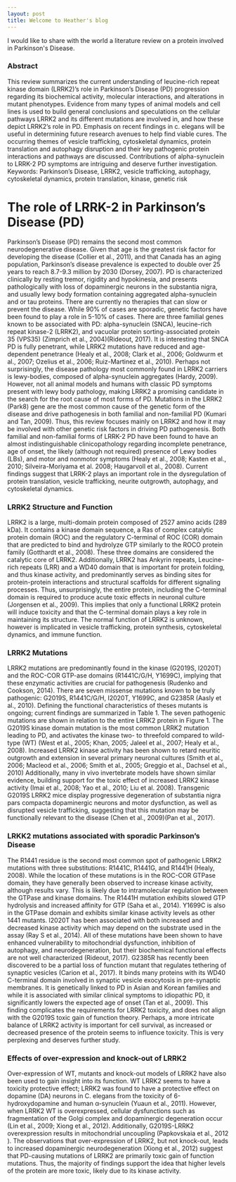 ```yaml
---
layout: post
title: Welcome to Heather's blog
---
```


I would like to share with the world a literature review on a protein involved in Parkinson's Disease.
### Abstract
This review summarizes the current understanding of leucine-rich repeat kinase domain (LRRK2)’s role in Parkinson’s Disease (PD) progression regarding its biochemical activity, molecular interactions, and alterations in mutant phenotypes. Evidence from many types of animal models and cell lines is used to build general conclusions and speculations on the cellular pathways LRRK2 and its different mutations are involved in, and how these depict LRRK2’s role in PD. Emphasis on recent findings in c. elegans will be useful in determining future research avenues to help find viable cures. The occurring themes of vesicle trafficking, cytoskeletal dynamics, protein translation and autophagy disruption and their key pathogenic protein interactions and pathways are discussed. Contributions of alpha-synuclein to LRRK-2 PD symptoms are intriguing and deserve further investigation.  
Keywords: Parkinson’s Disease, LRRK2, vesicle trafficking, autophagy, cytoskeletal dynamics, protein translation, kinase, genetic risk










# The role of LRRK-2 in Parkinson’s Disease (PD)
Parkinson’s Disease (PD) remains the second most common neurodegenerative disease. Given that age is the greatest risk factor for developing the disease (Collier et al., 2011), and that Canada has an aging population, Parkinson’s disease prevalence is expected to double over 25 years to reach 8.7-9.3 million by 2030 (Dorsey, 2007). PD is characterized clinically by resting tremor, rigidity and hypokinesia, and presents pathologically with loss of dopaminergic neurons in the substantia nigra, and usually lewy body formation containing aggregated alpha-synuclein and or tau proteins. There are currently no therapies that can slow or prevent the disease. While 90% of cases are sporadic, genetic factors have been found to play a role in 5-10% of cases. There are three familial genes known to be associated with PD: alpha-synuclein (SNCA), leucine-rich repeat kinase-2 (LRRK2), and vacuolar protein sorting-associated protein 35 (VPS35) (Zimprich et al., 2004)(Rideout, 2017). It is interesting that SNCA PD is fully penetrant, while LRRK2 mutations have reduced and age-dependent penetrance (Healy et al., 2008; Clark et al., 2006; Goldwurm et al., 2007; Ozelius et al., 2006; Ruiz-Martinez et al., 2010).  Perhaps not surprisingly, the disease pathology most commonly found in LRRK2 carriers is lewy-bodies, composed of alpha-synuclein aggregates (Hardy, 2009). However, not all animal models and humans with classic PD symptoms present with lewy body pathology, making LRRK2 a promising candidate in the search for the root cause of most forms of PD.
Mutations in the LRRK2 (Park8) gene are the most common cause of the genetic form of the disease and drive pathogenesis in both familial and non-familial PD (Kumari and Tan, 2009). Thus, this review focuses mainly on LRRK2 and how it may be involved with other genetic risk factors in driving PD pathogenesis. Both familial and non-familial forms of LRRK-2 PD have been found to have an almost indistinguishable clinicopathology regarding incomplete penetrance, age of onset, the likely (although not required) presence of Lewy bodies (LBs), and motor and nonmotor symptoms (Healy et al., 2008; Kasten et al., 2010; Silveira-Moriyama et al. 2008; Haugarvoll et al., 2008). Current findings suggest that LRRK-2 plays an important role in the dysregulation of protein translation, vesicle trafficking, neurite outgrowth, autophagy, and cytoskeletal dynamics.
### LRRK2 Structure and Function
LRRK2 is a large, multi-domain protein composed of 2527 amino acids (289 kDa). It contains a kinase domain sequence, a Ras of complex catalytic protein domain (ROC) and the regulatory C-terminal of ROC (COR) domain that are predicted to bind and hydrolyze GTP similarly to the ROCO protein family (Gotthardt et al., 2008). These three domains are considered the catalytic core of LRRK2. Additionally, LRRK2 has Ankyrin repeats, Leucine-rich repeats (LRR) and a WD40 domain that is important for protein folding, and thus kinase activity, and predominantly serves as binding sites for protein-protein interactions and structural scaffolds for different signaling processes. Thus, unsurprisingly, the entire protein, including the C-terminal domain is required to produce acute toxic effects in neuronal culture (Jorgensen et al., 2009). This implies that only a functional LRRK2 protein will induce toxicity and that the C-terminal domain plays a key role in maintaining its structure. The normal function of LRRK2 is unknown, however is implicated in vesicle trafficking, protein synthesis, cytoskeletal dynamics, and immune function.
### LRRK2 Mutations
LRRK2 mutations are predominantly found in the kinase (G2019S, I2020T) and the ROC-COR GTP-ase domains (R1441C/G/H, Y1699C), implying that these enzymatic activities are crucial for pathogenesis (Rudenko and Cookson, 2014). There are seven missense mutations known to be truly pathogenic: G2019S, R1441C/G/H, I2020T, Y1699C, and G2385R (Aasly et al., 2010). Defining the functional characteristics of theses mutants is ongoing; current findings are summarized in Table 1. The seven pathogenic mutations are shown in relation to the entire LRRK2 protein in Figure 1.
The G2019S kinase domain mutation is the most common LRRK2 mutation leading to PD, and activates the kinase two- to threefold compared to wild-type (WT) (West et al., 2005; Khan, 2005; Jaleel et al., 2007; Healy et al., 2008). Increased LRRK2 kinase activity has been shown to retard neuritic outgrowth and extension in several primary neuronal cultures (Smith et al., 2006; Macleod et al., 2006; Smith et al., 2005; Greggio et al., Dachsel et al., 2010) Additionally, many in vivo invertebrate models have shown similar evidence, building support for the toxic effect of increased LRRK2 kinase activity (Imai et al., 2008; Yao et al., 2010; Liu et al. 2008). Transgenic G2019S LRRK2 mice display progressive degeneration of substantia nigra pars compacta dopaminergic neurons and motor dysfunction, as well as disrupted vesicle trafficking, suggesting that this mutation may be functionally relevant to the disease (Chen et al., 2009)(Pan et al., 2017).
### LRKK2 mutations associated with sporadic Parkinson’s Disease
The R1441 residue is the second most common spot of pathogenic LRRK2 mutations with three substitutions: R1441C, R1441G, and R1441H (Healy, 2008). While the location of these mutations is in the ROC-COR GTPase domain, they have generally been observed to increase kinase activity, although results vary. This is likely due to intramolecular regulation between the GTPase and kinase domains. The R1441H mutation exhibits slowed GTP hydrolysis and increased affinity for GTP (Saha et al., 2014).
Y1699C is also in the GTPase domain and exhibits similar kinase activity levels as other 1441 mutants. I2020T has been associated with both increased and decreased kinase activity which may depend on the substrate used in the assay (Ray S et al., 2014). All of these mutations have been shown to have enhanced vulnerability to mitochondrial dysfunction, inhibition of autophagy, and neurodegeneration, but their biochemical functional effects are not well characterized (Rideout, 2017).
G2385R has recently been discovered to be a partial loss of function mutant that regulates tethering of synaptic vesicles (Carion et al., 2017). It binds many proteins with its WD40 C-terminal domain involved in synaptic vesicle exocytosis in pre-synaptic membranes. It is genetically linked to PD in Asian and Korean families and while it is associated with similar clinical symptoms to idiopathic PD, it significantly lowers the expected age of onset (Tan et al., 2009). This finding complicates the requirements for LRRK2 toxicity, and does not align with the G2019S toxic gain of function theory. Perhaps, a more intricate balance of LRRK2 activity is important for cell survival, as increased or decreased presence of the protein seems to influence toxicity. This is very perplexing and deserves further study.
### Effects of over-expression and knock-out of LRRK2
Over-expression of WT, mutants and knock-out models of LRRK2 have also been used to gain insight into its function. WT LRRK2 seems to have a toxicity protective effect; LRRK2 was found to have a protective effect on dopamine (DA) neurons in C. elegans from the toxicity of 6-hydroxydopamine and human α-synuclein (Yuaun et al., 2011). However, when LRRK2 WT is overexpressed, cellular dysfunctions such as fragmentation of the Golgi complex and dopaminergic degeneration occur (Lin et al., 2009; Xiong et al., 2012). Additionally, G2019S-LRRK2 overexpression results in mitochondrial uncoupling (Papkovskaia et al., 2012 ). The observations that over-expression of LRRK2, but not knock-out, leads to increased dopaminergic neurodegeneration (Xiong et al., 2012) suggest that PD-causing mutations of LRRK2 are primarily toxic gain of function mutations. Thus, the majority of findings support the idea that higher levels of the protein are more toxic, likely due to its kinase activity.
